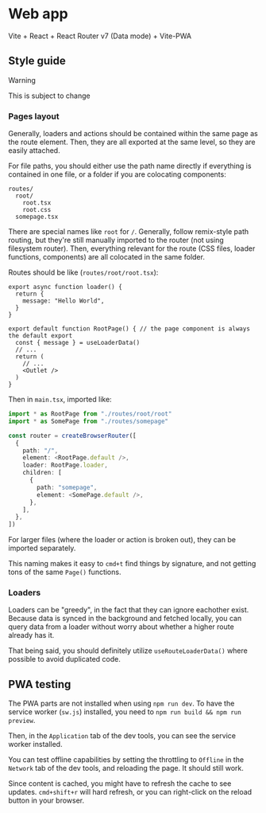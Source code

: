 # Web app

Vite + React + React Router v7 (Data mode) + Vite-PWA

## Style guide

> [!WARNING]
> This is subject to change

### Pages layout

Generally, loaders and actions should be contained within the same page as the route element.
Then, they are all exported at the same level, so they are easily attached.

For file paths, you should either use the path name directly if everything is contained in one file, or a folder if you are colocating components:

```
routes/
  root/
    root.tsx
    root.css
  somepage.tsx
```

There are special names like `root` for `/`. Generally, follow remix-style path routing, but they're still manually imported to the router (not using filesystem router). Then, everything relevant for the route (CSS files, loader functions, components) are all colocated in the same folder.

Routes should be like (`routes/root/root.tsx`):
```tsx
export async function loader() {
  return {
    message: "Hello World",
  }
}

export default function RootPage() { // the page component is always the default export
  const { message } = useLoaderData()
  // ...
  return (
    // ...
    <Outlet />
  )
}
```

Then in `main.tsx`, imported like:

```ts
import * as RootPage from "./routes/root/root"
import * as SomePage from "./routes/somepage"

const router = createBrowserRouter([
  {
    path: "/",
    element: <RootPage.default />,
    loader: RootPage.loader,
    children: [
      {
        path: "somepage",
        element: <SomePage.default />,
      },
    ],
  },
])
```

For larger files (where the loader or action is broken out), they can be imported separately.

This naming makes it easy to `cmd+t` find things by signature, and not getting tons of the same `Page()` functions.

### Loaders

Loaders can be "greedy", in the fact that they can ignore eachother exist. Because data is synced in the background and fetched locally, you can query data from a loader without worry about whether a higher route already has it.

That being said, you should definitely utilize `useRouteLoaderData()` where possible to avoid duplicated code.

## PWA testing

The PWA parts are not installed when using `npm run dev`. To have the service worker (`sw.js`) installed, you need to `npm run build && npm run preview`.

Then, in the `Application` tab of the dev tools, you can see the service worker installed.

You can test offline capabilities by setting the throttling to `Offline` in the `Network` tab of the dev tools, and reloading the page. It should still work.

Since content is cached, you might have to refresh the cache to see updates. `cmd+shift+r` will hard refresh, or you can right-click on the reload button in your browser.
